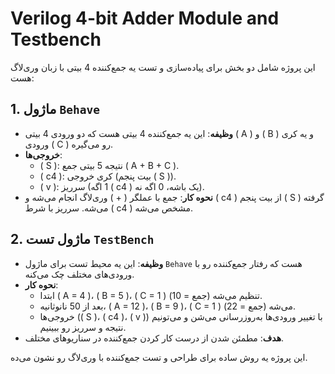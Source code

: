 # Verilog 4-bit Adder Module and Testbench

این پروژه شامل دو بخش برای پیاده‌سازی و تست یه جمع‌کننده 4 بیتی با زبان وری‌لاگ هست:

## 1. ماژول `Behave`
- **وظیفه**: این یه جمع‌کننده 4 بیتی هست که دو ورودی 4 بیتی \( A \) و \( B \) و یه کری ورودی \( C \) رو می‌گیره.
- **خروجی‌ها**:
  - \( S \): نتیجه 5 بیتی جمع \( A + B + C \).
  - \( c4 \): کری خروجی (بیت پنجم \( S \)).
  - \( v \): سرریز (1 اگه \( c4 \) یک باشه، 0 اگه نه).
- **نحوه کار**: جمع با عملگر \( + \) وری‌لاگ انجام می‌شه و \( c4 \) از بیت پنجم \( S \) گرفته می‌شه. سرریز با شرط \( c4 \) مشخص می‌شه.

## 2. ماژول تست `TestBench`
- **وظیفه**: این یه محیط تست برای ماژول `Behave` هست که رفتار جمع‌کننده رو با ورودی‌های مختلف چک می‌کنه.
- **نحوه کار**:
  - ابتدا \( A = 4 \)، \( B = 5 \)، \( C = 1 \) تنظیم می‌شه (جمع = 10).
  - بعد از 50 نانوثانیه، \( A = 12 \)، \( B = 9 \)، \( C = 1 \) می‌شه (جمع = 22).
  - خروجی‌ها (\( S \)، \( c4 \)، \( v \)) با تغییر ورودی‌ها به‌روزرسانی می‌شن و می‌تونیم نتیجه و سرریز رو ببینیم.
- **هدف**: مطمئن شدن از درست کار کردن جمع‌کننده در سناریوهای مختلف.

این پروژه یه روش ساده برای طراحی و تست جمع‌کننده با وری‌لاگ رو نشون می‌ده.